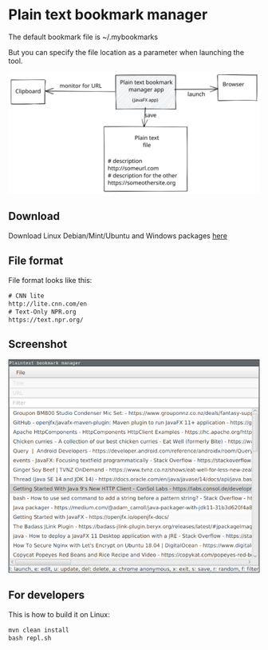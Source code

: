 # Plain text bookmark manager

The default bookmark file is ~/.mybookmarks

But you can specify the file location as a parameter when launching the tool.

![Architecture](doc/bookmarkmanager.svg)		

## Download

Download Linux Debian/Mint/Ubuntu and Windows packages [here](https://github.com/bro1/bookmarkmanager/releases/latest)

## File format

File format looks like this:
```
# CNN lite
http://lite.cnn.com/en
# Text-Only NPR.org
https://text.npr.org/
```


## Screenshot

![Bookmark manager screenshot](doc/screenshot.png)

## For developers

This is how to build it on Linux:

```
mvn clean install
bash repl.sh
```

